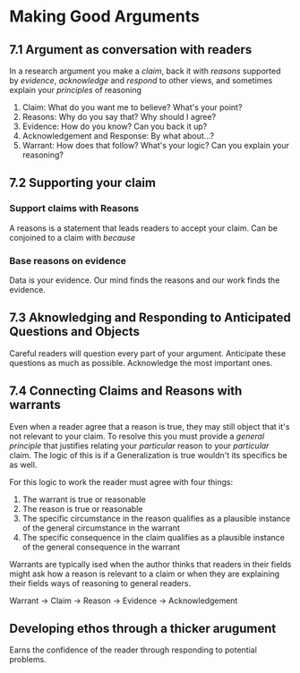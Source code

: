 # Making Good Arguments
## 7.1 Argument as conversation with readers
In a research argument you make a *claim*, 
back it with *reasons* supported by *evidence*,
*acknowledge* and *respond* to other views,
and sometimes explain your *principles* of reasoning

1. Claim: What do you want me to believe? What's your point?
2. Reasons: Why do you say that? Why should I agree?
3. Evidence: How do you know? Can you back it up?
4. Acknowledgement and Response: By what about...?
5. Warrant: How does that follow? What's your logic? Can you explain your reasoning?

## 7.2 Supporting your claim
### Support claims with Reasons
A reasons is a statement that leads readers to accept your claim. Can be conjoined to a claim with *because*
### Base reasons on evidence
Data is your evidence. Our mind finds the reasons and our work finds the evidence. 

## 7.3 Aknowledging and Responding to Anticipated Questions and Objects
Careful readers will question every part of your argument. Anticipate these questions as much as possible. Acknowledge the most important ones.

## 7.4 Connecting Claims and Reasons with warrants
Even when a reader agree that a reason is true, they may still object that it's not relevant to your claim.  To resolve this you must provide a *general principle* that justifies relating your *particular* reason to your *particular* claim. The logic of this is if a Generalization is true wouldn't its specifics be as well. 

For this logic to work the reader must agree with four things:
1. The warrant is true or reasonable
2. The reason is true or reasonable
3. The specific circumstance in the reason qualifies as a plausible instance of the general circumstance in the warrant
4. The specific consequence in the claim qualifies as a plausible instance of the general consequence in the warrant

Warrants are typically ised when the author thinks that readers in their fields might ask how a reason is relevant to a claim or when they are explaining their fields ways of reasoning to general readers. 

Warrant -> Claim -> Reason -> Evidence -> Acknowledgement

## Developing ethos through a thicker arugument
Earns the confidence of the reader through responding to potential problems. 